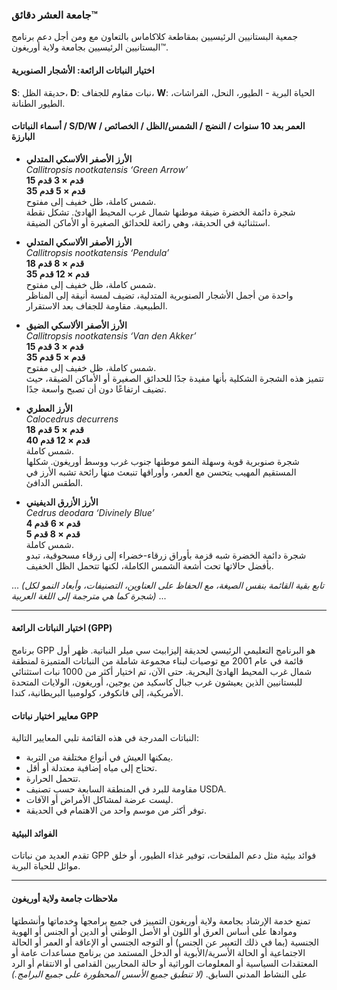 ### جامعة العشر دقائق™

جمعية البستانيين الرئيسيين بمقاطعة كلاكاماس بالتعاون مع ومن أجل دعم برنامج البستانيين الرئيسيين بجامعة ولاية أوريغون™.

#### اختيار النباتات الرائعة: الأشجار الصنوبرية  
**S**: حديقة الظل، **D**: نبات مقاوم للجفاف، **W**: الحياة البرية - الطيور، النحل، الفراشات، الطيور الطنانة.

#### أسماء النباتات / S/D/W / العمر بعد 10 سنوات / النضج / الشمس/الظل / الخصائص البارزة

- **الأرز الأصفر الألاسكي المتدلي**  
  *Callitropsis nootkatensis ‘Green Arrow’*  
  **15 قدم × 3 قدم**  
  **35 قدم × 5 قدم**  
  شمس كاملة، ظل خفيف إلى مفتوح.  
  شجرة دائمة الخضرة ضيقة موطنها شمال غرب المحيط الهادئ. تشكل نقطة استثنائية في الحديقة، وهي رائعة للحدائق الصغيرة أو الأماكن الضيقة.

- **الأرز الأصفر الألاسكي المتدلي**  
  *Callitropsis nootkatensis ‘Pendula’*  
  **18 قدم × 8 قدم**  
  **35 قدم × 12 قدم**  
  شمس كاملة، ظل خفيف إلى مفتوح.  
  واحدة من أجمل الأشجار الصنوبرية المتدلية، تضيف لمسة أنيقة إلى المناظر الطبيعية. مقاومة للجفاف بعد الاستقرار.

- **الأرز الأصفر الألاسكي الضيق**  
  *Callitropsis nootkatensis ‘Van den Akker’*  
  **15 قدم × 3 قدم**  
  **35 قدم × 5 قدم**  
  شمس كاملة، ظل خفيف إلى مفتوح.  
  تتميز هذه الشجرة الشكلية بأنها مفيدة جدًا للحدائق الصغيرة أو الأماكن الضيقة، حيث تضيف ارتفاعًا دون أن تصبح واسعة جدًا.

- **الأرز العطري**  
  *Calocedrus decurrens*  
  **18 قدم × 5 قدم**  
  **40 قدم × 12 قدم**  
  شمس كاملة.  
  شجرة صنوبرية قوية وسهلة النمو موطنها جنوب غرب ووسط أوريغون. شكلها المستقيم المهيب يتحسن مع العمر، وأوراقها تنبعث منها رائحة تشبه الأرز في الطقس الدافئ.

- **الأرز الأزرق الديفيني**  
  *Cedrus deodara ‘Divinely Blue’*  
  **4 قدم × 6 قدم**  
  **5 قدم × 8 قدم**  
  شمس كاملة.  
  شجرة دائمة الخضرة شبه قزمة بأوراق زرقاء-خضراء إلى زرقاء مسحوقية، تبدو بأفضل حالاتها تحت أشعة الشمس الكاملة، لكنها تتحمل الظل الخفيف.

... *(تابع بقية القائمة بنفس الصيغة، مع الحفاظ على العناوين، التصنيفات، وأبعاد النمو لكل شجرة كما هي مترجمة إلى اللغة العربية)* ...

---

#### اختيار النباتات الرائعة (GPP)  
برنامج GPP هو البرنامج التعليمي الرئيسي لحديقة إليزابيث سي ميلر النباتية. ظهر أول قائمة في عام 2001 مع توصيات لبناء مجموعة شاملة من النباتات المتميزة لمنطقة شمال غرب المحيط الهادئ البحرية. حتى الآن، تم اختيار أكثر من 1000 نبات استثنائي للبستانيين الذين يعيشون غرب جبال كاسكيد من يوجين، أوريغون، الولايات المتحدة الأمريكية، إلى فانكوفر، كولومبيا البريطانية، كندا.

#### معايير اختيار نباتات GPP  
النباتات المدرجة في هذه القائمة تلبي المعايير التالية:  
- يمكنها العيش في أنواع مختلفة من التربة.  
- تحتاج إلى مياه إضافية معتدلة أو أقل.  
- تتحمل الحرارة.  
- مقاومة للبرد في المنطقة السابعة حسب تصنيف USDA.  
- ليست عرضة لمشاكل الأمراض أو الآفات.  
- توفر أكثر من موسم واحد من الاهتمام في الحديقة.  

#### الفوائد البيئية  
تقدم العديد من نباتات GPP فوائد بيئية مثل دعم الملقحات، توفير غذاء الطيور، أو خلق موائل للحياة البرية.

---

#### ملاحظات جامعة ولاية أوريغون  
تمنع خدمة الإرشاد بجامعة ولاية أوريغون التمييز في جميع برامجها وخدماتها وأنشطتها وموادها على أساس العرق أو اللون أو الأصل الوطني أو الدين أو الجنس أو الهوية الجنسية (بما في ذلك التعبير عن الجنس) أو التوجه الجنسي أو الإعاقة أو العمر أو الحالة الاجتماعية أو الحالة الأسرية/الأبوية أو الدخل المستمد من برنامج مساعدات عامة أو المعتقدات السياسية أو المعلومات الوراثية أو حالة المحاربين القدامى أو الانتقام أو الرد على النشاط المدني السابق. *(لا تنطبق جميع الأسس المحظورة على جميع البرامج.)*